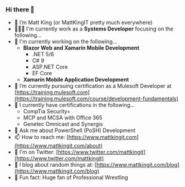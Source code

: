 ### Hi there 👋

- 🔭 I’m Matt King (or MattKingIT pretty much everywhere)
- 👨🏼‍💼 I'm currently work as a **Systems Developer** focusing on the following...
- 🥼 I'm currently working on the following...
     - **Blazor Web and Xamarin Mobile Development**
          - .NET 5/6
          - C# 9
          - ASP.NET Core
          - EF Core
     - **Xamarin Mobile Application Development**
- 🌱 I’m currently pursuing certification as a Mulesoft Developer at [https://training.mulesoft.com](https://training.mulesoft.com/course/development-fundamentals)
- 🎇 I currently have certifications in the following...
     - CompTia Security+
     - MCP and MCSA with Office 365
     - Genetec Omnicast and Synergis
- 💬 Ask me about PowerShell (PoSH) Development
- 📫 How to reach me: [https://www.mattkingit.com](https://www.mattkingit.com/about)
- 🐥 I'm on Twitter: [https://www.twitter.com/mattkingit](https://www.twitter.com/mattkingit)
- 📘 I blog about random things at: [https://www.mattkingit.com/blog](https://www.mattkingit.com/blog)
- 🤼 Fun fact: Huge fan of Professional Wrestling


<!--
**mattkingit/mattkingit** is a ✨ _special_ ✨ repository because its `README.md` (this file) appears on your GitHub profile.

tals-mule4>
- 👯 I’m looking to collaborate on ...
- 🤔 I’m looking for help with ...
.
- 😄 Pronouns: ...
.
-->
